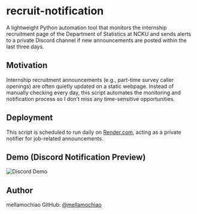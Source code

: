 # recruit-notification

A lightweight Python automation tool that monitors the internship recruitment page of the Department of Statistics at NCKU and sends alerts to a private Discord channel if new announcements are posted within the last three days.


## Motivation

Internship recruitment announcements (e.g., part-time survey caller openings) are often quietly updated on a static webpage. Instead of manually checking every day, this script automates the monitoring and notification process so I don’t miss any time-sensitive opportunities.


## Deployment

This script is scheduled to run daily on [Render.com](https://render.com/), acting as a private notifier for job-related announcements.

## Demo (Discord Notification Preview)
![Discord Demo](https://github.com/user-attachments/assets/fa3c1d48-181d-4202-8b7e-0beeb53623cb)


## Author
mellamochiao 
GitHub: [@mellamochiao](https://github.com/mellamochiao)

